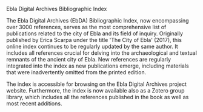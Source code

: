 Ebla Digital Archives Bibliographic Index

The Ebla Digital Archives (EbDA) Bibliographic Index, now encompassing over 3000 references, serves as the most comprehensive list of publications related to the city of Ebla and its field of inquiry. Originally published by Erica Scarpa under the title 'The City of Ebla' (2017), this online index continues to be regularly updated by the same author. It includes all references crucial for delving into the archaeological and textual remnants of the ancient city of Ebla. New references are regularly integrated into the index as new publications emerge, including materials that were inadvertently omitted from the printed edition.

The index is accessible for browsing on the Ebla Digital Archives project website. Furthermore, the index is now available also as a Zotero group library, which includes all the references published in the book as well as most recent additions.